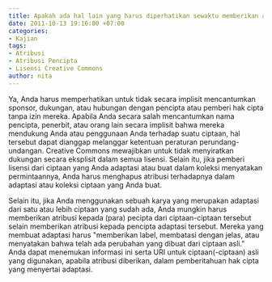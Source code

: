 ```yaml
---
title: Apakah ada hal lain yang harus diperhatikan sewaktu memberikan atribusi?
date: 2011-10-13 19:16:00 +07:00
categories:
- Kajian
tags:
- Atribusi
- Atribusi Pencipta
- Lisensi Creative Commons
author: nita
---
```


Ya, Anda harus memperhatikan untuk tidak secara implisit mencantumkan sponsor, dukungan, atau hubungan dengan pencipta atau pemberi hak cipta tanpa izin mereka. Apabila Anda secara salah mencantumkan nama pencipta, penerbit, atau orang lain secara implisit bahwa mereka mendukung Anda atau penggunaan Anda terhadap suatu ciptaan, hal tersebut dapat dianggap melanggar ketentuan peraturan perundang-undangan. Creative Commons mewajibkan untuk tidak menyiratkan dukungan secara eksplisit dalam semua lisensi. Selain itu, jika pemberi lisensi dari ciptaan yang Anda adaptasi atau buat dalam koleksi menyatakan permintaannya, Anda harus menghapus atribusi terhadapnya dalam adaptasi atau koleksi ciptaan yang Anda buat.

Selain itu, jika Anda menggunakan sebuah karya yang merupakan adaptasi dari satu atau lebih ciptaan yang sudah ada, Anda mungkin harus memberikan atribusi kepada (para) pecipta dari ciptaan-ciptaan tersebut selain memberikan atribusi kepada pencipta adaptasi tersebut. Mereka yang membuat adaptasi harus "memberikan label, membatasi dengan jelas, atau menyatakan bahwa telah ada perubahan yang dibuat dari ciptaan asli." Anda dapat menemukan informasi ini serta URI untuk ciptaan(-ciptaan) asli yang digunakan, apabila atribusi diberikan, dalam pemberitahuan hak cipta yang menyertai adaptasi.